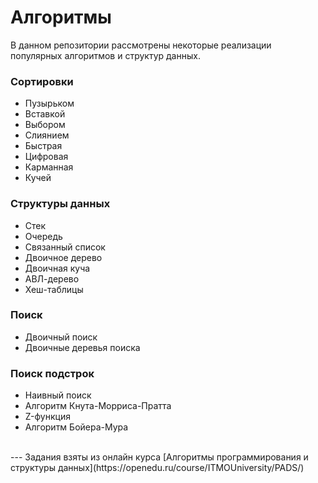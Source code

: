 # Алгоритмы
В данном репозитории рассмотрены некоторые реализации популярных алгоритмов и структур данных.

### Сортировки
- Пузырьком
- Вставкой
- Выбором
- Слиянием
- Быстрая
- Цифровая
- Карманная
- Кучей
### Структуры данных
- Стек
- Очередь
- Связанный список
- Двоичное дерево
- Двоичная куча
- АВЛ-дерево
- Хеш-таблицы
### Поиск
- Двоичный поиск
- Двоичные деревья поиска
### Поиск подстрок
- Наивный поиск
- Алгоритм Кнута-Морриса-Пратта
- Z-функция
- Алгоритм Бойера-Мура

<br>
---
Задания взяты из онлайн курса [Алгоритмы программирования и структуры данных](https://openedu.ru/course/ITMOUniversity/PADS/)
